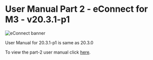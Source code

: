 #  User Manual Part 2 - eConnect for M3 - v20.3.1-p1

![eConnect banner](../../../../images/banner-econnect-m3.jpg)

User Manual for 20.3.1-p1 is same as 20.3.0

To view the part-2 user manual click [here](../20.3.0/usermanual-econnect-m3-part-2.md).

